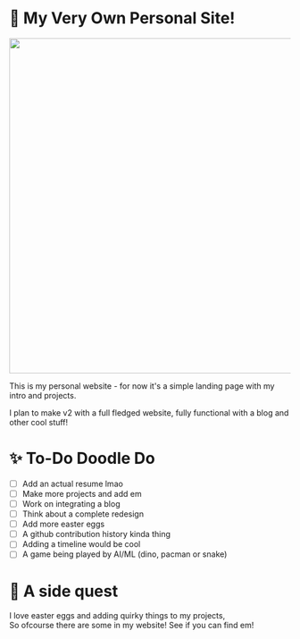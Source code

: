 # 🌴 My Very Own Personal Site!

<img src="https://user-images.githubusercontent.com/52672162/136898376-d7e60db3-37b3-471c-b287-caab222d37e3.png" width=600>

This is my personal website - for now it's a simple landing page with my intro and projects.

I plan to make v2 with a full fledged website, fully functional with a blog and other cool stuff!

# ✨ To-Do Doodle Do

- [ ] Add an actual resume lmao
- [ ] Make more projects and add em
- [ ] Work on integrating a blog
- [ ] Think about a complete redesign
- [ ] Add more easter eggs
- [ ] A github contribution history kinda thing
- [ ] Adding a timeline would be cool
- [ ] A game being played by AI/ML (dino, pacman or snake)

# 👀 A side quest

I love easter eggs and adding quirky things to my projects,  
So ofcourse there are some in my website! See if you can find em!

